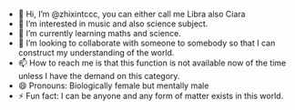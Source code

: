 - 👋 Hi, I’m @zhixintccc, you can either call me Libra also Ciara
- 👀 I’m interested in music and also science subject.
- 🌱 I’m currently learning maths and science.
- 💞️ I’m looking to collaborate with someone to somebody so that I can construct my understanding of the world.
- 📫 How to reach me is that this function is not available now of the time unless I have the demand on this category.
- 😄 Pronouns: Biologically female but mentally male
- ⚡ Fun fact: I can be anyone and any form of matter exists in this world.

<!---
zhixintccc/zhixintccc is a ✨ special ✨ repository because its `README.md` (this file) appears on your GitHub profile.
You can click the Preview link to take a look at your changes.
--->
